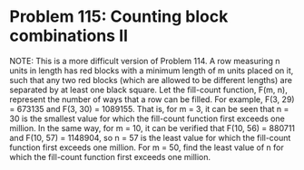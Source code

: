 # Problem 115: Counting block combinations II
NOTE: This is a more difficult version of Problem 114. A row measuring n
units in length has red blocks with a minimum length of m units placed
on it, such that any two red blocks (which are allowed to be different
lengths) are separated by at least one black square. Let the fill-count
function, F(m, n), represent the number of ways that a row can be
filled. For example, F(3, 29) = 673135 and F(3, 30) = 1089155. That is,
for m = 3, it can be seen that n = 30 is the smallest value for which
the fill-count function first exceeds one million. In the same way, for
m = 10, it can be verified that F(10, 56) = 880711 and F(10, 57) =
1148904, so n = 57 is the least value for which the fill-count function
first exceeds one million. For m = 50, find the least value of n for
which the fill-count function first exceeds one million.
